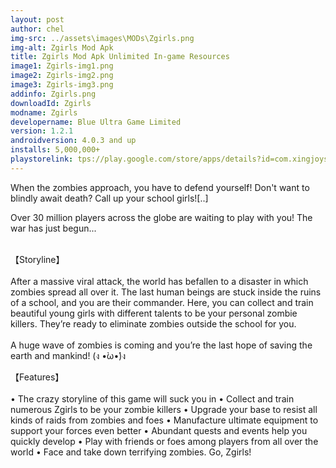 ```yaml
---
layout: post
author: chel
img-src: ../assets\images\MODs\Zgirls.png
img-alt: Zgirls Mod Apk
title: Zgirls Mod Apk Unlimited In-game Resources
image1: Zgirls-img1.png
image2: Zgirls-img2.png 
image3: Zgirls-img3.png
addinfo: Zgirls.png
downloadId: Zgirls
modname: Zgirls
developername: Blue Ultra Game Limited
version: 1.2.1
androidversion: 4.0.3 and up
installs: 5,000,000+
playstorelink: tps://play.google.com/store/apps/details?id=com.xingjoys.zgirls.gp
---
```

<p>When the zombies approach, you have to defend yourself! Don't want to blindly await death? Call up your school girls![..]

Over 30 million players across the globe are waiting to play with you! The war has just begun...<br><br>

【Storyline】<br><br>
After a massive viral attack, the world has befallen to a disaster in which zombies spread all over it. The last human beings are stuck inside the ruins of a school, and you are their commander. Here, you can collect and train beautiful young girls with different talents to be your personal zombie killers. They’re ready to eliminate zombies outside the school for you.<br><br>
A huge wave of zombies is coming and you’re the last hope of saving the earth and mankind! (ง •̀ω•́)ง

【Features】<br><br>
• The crazy storyline of this game will suck you in
• Collect and train numerous Zgirls to be your zombie killers
• Upgrade your base to resist all kinds of raids from zombies and foes
• Manufacture ultimate equipment to support your forces even better
• Abundant quests and events help you quickly develop
• Play with friends or foes among players from all over the world
• Face and take down terrifying zombies. Go, Zgirls!</p>